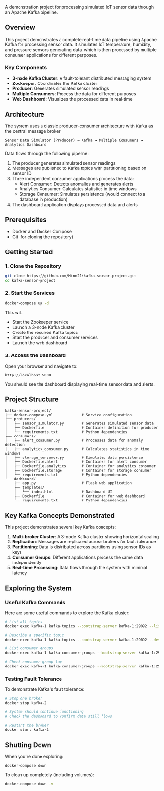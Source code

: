 A demonstration project for processing simulated IoT sensor data through an Apache Kafka pipeline.

## Overview

This project demonstrates a complete real-time data pipeline using Apache Kafka for processing sensor data. It simulates IoT temperature, humidity, and pressure sensors generating data, which is then processed by multiple consumer applications for different purposes.

### Key Components

- **3-node Kafka Cluster**: A fault-tolerant distributed messaging system
- **Zookeeper**: Coordinates the Kafka cluster
- **Producer**: Generates simulated sensor readings
- **Multiple Consumers**: Process the data for different purposes
- **Web Dashboard**: Visualizes the processed data in real-time

## Architecture

The system uses a classic producer-consumer architecture with Kafka as the central message broker:

```
Sensor Data Simulator (Producer) → Kafka → Multiple Consumers → Analytics Dashboard
```

Data flows through the following pipeline:
1. The producer generates simulated sensor readings
2. Messages are published to Kafka topics with partitioning based on sensor ID
3. Three independent consumer applications process the data:
   - Alert Consumer: Detects anomalies and generates alerts
   - Analytics Consumer: Calculates statistics in time windows
   - Storage Consumer: Simulates persistence (would connect to a database in production)
4. The dashboard application displays processed data and alerts

## Prerequisites

- Docker and Docker Compose
- Git (for cloning the repository)

## Getting Started

### 1. Clone the Repository

```bash
git clone https://github.com/Minn21/kafka-sensor-project.git
cd kafka-sensor-project
```

### 2. Start the Services

```bash
docker-compose up -d
```

This will:
- Start the Zookeeper service
- Launch a 3-node Kafka cluster
- Create the required Kafka topics
- Start the producer and consumer services
- Launch the web dashboard

### 3. Access the Dashboard

Open your browser and navigate to:

```
http://localhost:5000
```

You should see the dashboard displaying real-time sensor data and alerts.

## Project Structure

```
kafka-sensor-project/
├── docker-compose.yml             # Service configuration
├── producers/
│   ├── sensor_simulator.py        # Generates simulated sensor data
│   ├── Dockerfile                 # Container definition for producer
│   └── requirements.txt           # Python dependencies
├── consumers/
│   ├── alert_consumer.py          # Processes data for anomaly detection
│   ├── analytics_consumer.py      # Calculates statistics in time windows
│   ├── storage_consumer.py        # Simulates data persistence
│   ├── Dockerfile.alert           # Container for alert consumer
│   ├── Dockerfile.analytics       # Container for analytics consumer
│   ├── Dockerfile.storage         # Container for storage consumer
│   └── requirements.txt           # Python dependencies
└── dashboard/
    ├── app.py                     # Flask web application
    ├── templates/
    │   └── index.html             # Dashboard UI
    ├── Dockerfile                 # Container for web dashboard
    └── requirements.txt           # Python dependencies
```

## Key Kafka Concepts Demonstrated

This project demonstrates several key Kafka concepts:

1. **Multi-broker Cluster**: A 3-node Kafka cluster showing horizontal scaling
2. **Replication**: Messages are replicated across brokers for fault tolerance
3. **Partitioning**: Data is distributed across partitions using sensor IDs as keys
4. **Consumer Groups**: Different applications process the same data independently
5. **Real-time Processing**: Data flows through the system with minimal latency

## Exploring the System

### Useful Kafka Commands

Here are some useful commands to explore the Kafka cluster:

```bash
# List all topics
docker exec kafka-1 kafka-topics --bootstrap-server kafka-1:29092 --list

# Describe a specific topic
docker exec kafka-1 kafka-topics --bootstrap-server kafka-1:29092 --describe --topic sensor_data

# List consumer groups
docker exec kafka-1 kafka-consumer-groups --bootstrap-server kafka-1:29092 --list

# Check consumer group lag
docker exec kafka-1 kafka-consumer-groups --bootstrap-server kafka-1:29092 --describe --group alert-group
```

### Testing Fault Tolerance

To demonstrate Kafka's fault tolerance:

```bash
# Stop one broker
docker stop kafka-2

# System should continue functioning
# Check the dashboard to confirm data still flows

# Restart the broker
docker start kafka-2
```

## Shutting Down

When you're done exploring:

```bash
docker-compose down
```

To clean up completely (including volumes):

```bash
docker-compose down -v
```
